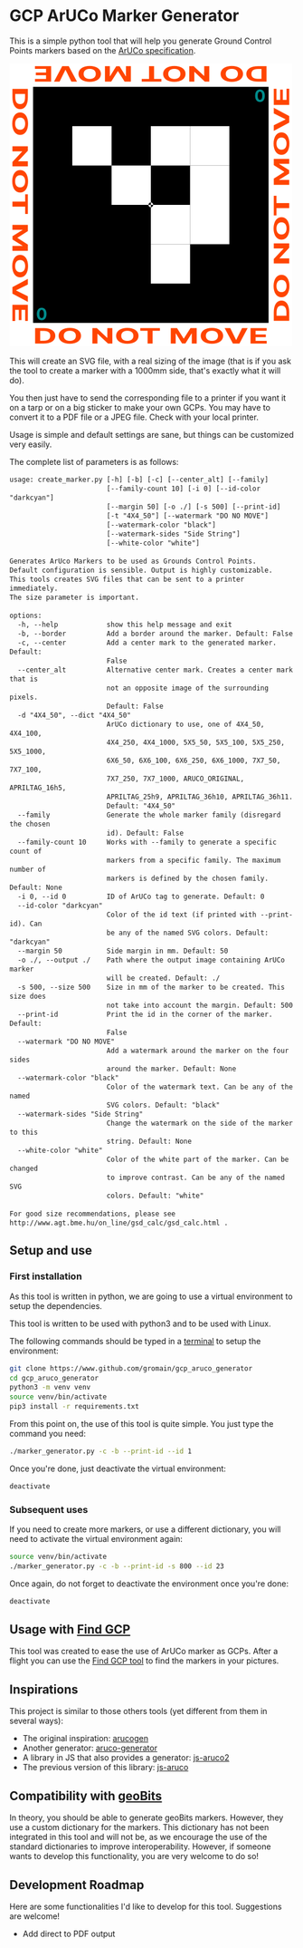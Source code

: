 # GCP ArUCo Marker Generator

This is a simple python tool that will help you generate Ground Control Points
markers based on the [ArUCo
specification](https://www.uco.es/investiga/grupos/ava/node/26).


![Marker example](example.png)


This will create an SVG file, with a real sizing of the image (that is if you
ask the tool to create a marker with a 1000mm side, that's exactly what it will
do).

You then just have to send the corresponding file to a printer if you want it on
a tarp or on a big sticker to make your own GCPs. You may have to convert it to
a PDF file or a JPEG file. Check with your local printer.

Usage is simple and default settings are sane, but things can be customized very
easily.

The complete list of parameters is as follows:
```
usage: create_marker.py [-h] [-b] [-c] [--center_alt] [--family]
                        [--family-count 10] [-i 0] [--id-color "darkcyan"]
                        [--margin 50] [-o ./] [-s 500] [--print-id]
                        [-t "4X4_50"] [--watermark "DO NO MOVE"]
                        [--watermark-color "black"]
                        [--watermark-sides "Side String"]
                        [--white-color "white"]

Generates ArUco Markers to be used as Grounds Control Points.
Default configuration is sensible. Output is highly customizable.
This tools creates SVG files that can be sent to a printer immediately.
The size parameter is important.

options:
  -h, --help            show this help message and exit
  -b, --border          Add a border around the marker. Default: False
  -c, --center          Add a center mark to the generated marker. Default:
                        False
  --center_alt          Alternative center mark. Creates a center mark that is
                        not an opposite image of the surrounding pixels.
                        Default: False
  -d "4X4_50", --dict "4X4_50"
                        ArUCo dictionary to use, one of 4X4_50, 4X4_100,
                        4X4_250, 4X4_1000, 5X5_50, 5X5_100, 5X5_250, 5X5_1000,
                        6X6_50, 6X6_100, 6X6_250, 6X6_1000, 7X7_50, 7X7_100,
                        7X7_250, 7X7_1000, ARUCO_ORIGINAL, APRILTAG_16h5,
                        APRILTAG_25h9, APRILTAG_36h10, APRILTAG_36h11.
                        Default: "4X4_50"
  --family              Generate the whole marker family (disregard the chosen
                        id). Default: False
  --family-count 10     Works with --family to generate a specific count of
                        markers from a specific family. The maximum number of
                        markers is defined by the chosen family. Default: None
  -i 0, --id 0          ID of ArUCo tag to generate. Default: 0
  --id-color "darkcyan"
                        Color of the id text (if printed with --print-id). Can
                        be any of the named SVG colors. Default: "darkcyan"
  --margin 50           Side margin in mm. Default: 50
  -o ./, --output ./    Path where the output image containing ArUCo marker
                        will be created. Default: ./
  -s 500, --size 500    Size in mm of the marker to be created. This size does
                        not take into account the margin. Default: 500
  --print-id            Print the id in the corner of the marker. Default:
                        False
  --watermark "DO NO MOVE"
                        Add a watermark around the marker on the four sides
                        around the marker. Default: None
  --watermark-color "black"
                        Color of the watermark text. Can be any of the named
                        SVG colors. Default: "black"
  --watermark-sides "Side String"
                        Change the watermark on the side of the marker to this
                        string. Default: None
  --white-color "white"
                        Color of the white part of the marker. Can be changed
                        to improve contrast. Can be any of the named SVG
                        colors. Default: "white"

For good size recommendations, please see
http://www.agt.bme.hu/on_line/gsd_calc/gsd_calc.html .
```


## Setup and use
### First installation
As this tool is written in python, we are going to use a virtual environment to
setup the dependencies.

This tool is written to be used with python3 and to be used with Linux.

The following commands should be typed in a
[terminal](https://ubuntu.com/tutorials/command-line-for-beginners#1-overview)
to setup the environment:
```bash
git clone https://www.github.com/gromain/gcp_aruco_generator
cd gcp_aruco_generator
python3 -m venv venv
source venv/bin/activate
pip3 install -r requirements.txt
```

From this point on, the use of this tool is quite simple. You just type the
command you need:
```bash
./marker_generator.py -c -b --print-id --id 1
```

Once you're done, just deactivate the virtual environment:
```bash
deactivate
```


### Subsequent uses
If you need to create more markers, or use a different dictionary, you will
need to activate the virtual environment again:
```bash
source venv/bin/activate
./marker_generator.py -c -b --print-id -s 800 --id 23
```

Once again, do not forget to deactivate the environment once you're done:
```bash
deactivate
```


## Usage with [Find GCP](https://github.com/zsiki/Find-GCP)
This tool was created to ease the use of ArUCo marker as GCPs. After a flight
you can use the [Find GCP tool](https://github.com/zsiki/Find-GCP) to find the
markers in your pictures.


## Inspirations
This project is similar to those others tools (yet different from them in
several ways):

- The original inspiration: [arucogen](https://github.com/okalachev/arucogen)
- Another generator: [aruco-generator](https://github.com/fdcl-gwu/aruco_generator)
- A library in JS that also provides a generator: [js-aruco2](https://damianofalcioni.github.io/js-aruco2/)
- The previous version of this library: [js-aruco](https://github.com/jcmellado/js-aruco)


## Compatibility with [geoBits](https://github.com/dronemapper-io/aruco-geobits)
In theory, you should be able to generate geoBits markers. However, they use a
custom dictionary for the markers. This dictionary has not been integrated in
this tool and will not be, as we encourage the use of the standard dictionaries
to improve interoperability. However, if someone wants to develop this
functionality, you are very welcome to do so!


## Development Roadmap
Here are some functionalities I'd like to develop for this tool. Suggestions are
welcome!

- Add direct to PDF output
